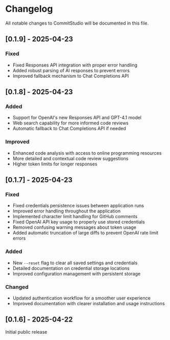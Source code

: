 # Changelog

All notable changes to CommitStudio will be documented in this file.

## [0.1.9] - 2025-04-23

### Fixed
- Fixed Responses API integration with proper error handling
- Added robust parsing of AI responses to prevent errors
- Improved fallback mechanism to Chat Completions API

## [0.1.8] - 2025-04-23

### Added
- Support for OpenAI's new Responses API and GPT-4.1 model
- Web search capability for more informed code reviews
- Automatic fallback to Chat Completions API if needed

### Improved
- Enhanced code analysis with access to online programming resources
- More detailed and contextual code review suggestions
- Higher token limits for longer responses

## [0.1.7] - 2025-04-23

### Fixed
- Fixed credentials persistence issues between application runs
- Improved error handling throughout the application
- Implemented character limit handling for GitHub comments
- Fixed OpenAI API key usage to properly use stored credentials
- Removed confusing warning messages about token usage
- Added automatic truncation of large diffs to prevent OpenAI rate limit errors

### Added
- New `--reset` flag to clear all saved settings and credentials
- Detailed documentation on credential storage locations
- Improved configuration management with persistent storage

### Changed
- Updated authentication workflow for a smoother user experience
- Improved documentation with clearer installation and usage instructions

## [0.1.6] - 2025-04-22

Initial public release 